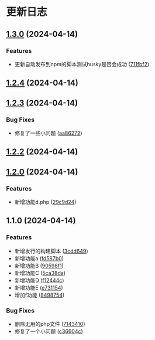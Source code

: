 # 更新日志
## [1.3.0](https://github.com/Geeklu/vitepress/compare/v1.2.4...v1.3.0) (2024-04-14)


### Features

* 更新自动发布到npm的脚本测试husky是否会成功 ([711fbf2](https://github.com/Geeklu/vitepress/commit/711fbf2ab5a717f71692578de9a8d0b8505dfc5f))

## [1.2.4](https://github.com/Geeklu/vitepress/compare/v1.2.3...v1.2.4) (2024-04-14)

## [1.2.3](https://github.com/Geeklu/vitepress/compare/v1.2.2...v1.2.3) (2024-04-14)


### Bug Fixes

* 修复了一些小问题 ([aa86272](https://github.com/Geeklu/vitepress/commit/aa86272a3e2602624fe83098bcab6a59c2a256de))

## [1.2.2](https://github.com/Geeklu/vitepress/compare/v1.2.0...v1.2.2) (2024-04-14)

## [1.2.0](https://github.com/Geeklu/vitepress/compare/v1.1.0...v1.2.0) (2024-04-14)


### Features

* 新增功能d.php ([29c9d24](https://github.com/Geeklu/vitepress/commit/29c9d2491f2b3c1080f6ed3c85f567f602ae9050))

## 1.1.0 (2024-04-14)


### Features

* 新增发行的构建脚本 ([3cdd649](https://github.com/Geeklu/vitepress/commit/3cdd6496a01176d14a7721ff3283a8f4cca640fc))
* 新增功能a ([fd587b0](https://github.com/Geeklu/vitepress/commit/fd587b0bfbade2999ce5ef796991a979b6b2b4c9))
* 新增功能B ([90598f1](https://github.com/Geeklu/vitepress/commit/90598f12d16de22ee0efbc3db3c8ccf78d84b593))
* 新增功能C ([5ca38da](https://github.com/Geeklu/vitepress/commit/5ca38da34c2eab0ccf4c08e6f03797806db1d10b))
* 新增功能D ([f12444c](https://github.com/Geeklu/vitepress/commit/f12444cec9c06720eb75a06770d31774b741dd11))
* 新增功能E ([e731154](https://github.com/Geeklu/vitepress/commit/e73115474485cb06b5d728e058825d04ccb62765))
* 增加f功能 ([8498754](https://github.com/Geeklu/vitepress/commit/84987549f3b08bf27f6850e569a32c19deabc31f))


### Bug Fixes

* 删除无用的php文件 ([7143410](https://github.com/Geeklu/vitepress/commit/714341036c2c3f288fd82e7fc86f085cc08333e4))
* 修复了一个小问题 ([c36604c](https://github.com/Geeklu/vitepress/commit/c36604c971ff12d8f4dd6f24a6e75ca8e1976d48))

